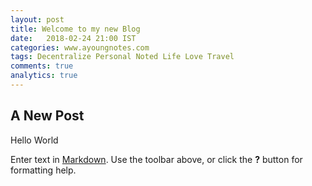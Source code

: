 ```yaml
---
layout: post
title: Welcome to my new Blog
date:   2018-02-24 21:00 IST
categories: www.ayoungnotes.com 
tags: Decentralize Personal Noted Life Love Travel
comments: true
analytics: true
---
```

## A New Post
Hello World

Enter text in [Markdown](http://daringfireball.net/projects/markdown/). Use the toolbar above, or click the **?** button for formatting help.
